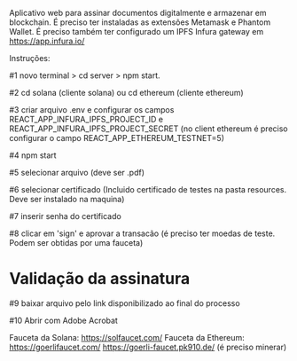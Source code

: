 Aplicativo web para assinar documentos digitalmente e armazenar em blockchain. 
É preciso ter instaladas as extensões Metamask e Phantom Wallet.
É preciso também ter configurado um IPFS Infura gateway em https://app.infura.io/

Instruções:

#1 novo terminal > cd server > npm start.

#2 cd solana (cliente solana) ou cd ethereum (cliente ethereum) 

#3 criar arquivo .env e configurar os campos REACT_APP_INFURA_IPFS_PROJECT_ID e REACT_APP_INFURA_IPFS_PROJECT_SECRET
(no client ethereum é preciso configurar o campo REACT_APP_ETHEREUM_TESTNET=5)

#4 npm start

#5 selecionar arquivo (deve ser .pdf)

#6 selecionar certificado (Incluido certificado de testes na pasta resources. Deve ser instalado na maquina)

#7 inserir senha do certificado

#8 clicar em 'sign' e aprovar a transacão (é preciso ter moedas de teste. Podem ser obtidas por uma fauceta)

# Validação da assinatura

#9 baixar arquivo pelo link disponibilizado ao final do processo
 
#10 Abrir com Adobe Acrobat

Fauceta da Solana: 
https://solfaucet.com/
Fauceta da Ethereum: 
https://goerlifaucet.com/ 
https://goerli-faucet.pk910.de/ (é preciso minerar)

